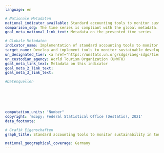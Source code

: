 ```yaml
---
language: en    

# Nationale Metadaten    
national_indicator_available: Standard accounting tools to monitor sustainability in tourism    
comparison_sdg: The time series is compliant with the global metadata.    
goal_meta_national_link_text: Metadata on the presented time series    

# Globale Metadaten    
indicator_name: Implementation of standard accounting tools to monitor the economic and environmental aspects of tourism sustainability    
target_name: Develop and implement tools to monitor sustainable development impacts for sustainable tourism that creates jobs and promotes local culture and products    
un_designated_tier: <a href="https://unstats.un.org/sdgs/iaeg-sdgs/tier-classification/" title="Click here for more information on the UN tier classification."  target="_blank">Tier I</a>    
un_custodian_agency: World Tourism Organization (UNWTO)    
goal_meta_link_text: Metadata on this indicator    
goal_meta_2_link_text:     
goal_meta_3_link_text:     

#Datenquellen





    
computation_units: "Number"    
copyright: '&copy; Federal Statistical Office (Destatis), 2021'    
data_footnote:     

# Grafik Eigenschaften    
graph_title: Standard accounting tools to monitor sustainability in tourism    

national_geographical_coverage: Germany    
---
```


<span></span>